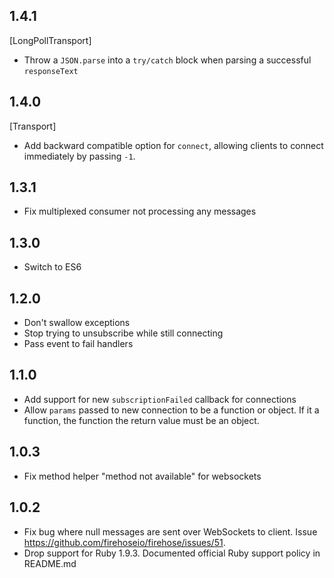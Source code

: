 ## 1.4.1

[LongPollTransport]
- Throw a `JSON.parse` into a `try/catch` block when parsing a successful `responseText`

## 1.4.0

[Transport]
- Add backward compatible option for `connect`, allowing clients to connect immediately by passing `-1`.

## 1.3.1

- Fix multiplexed consumer not processing any messages

## 1.3.0

- Switch to ES6

## 1.2.0

- Don't swallow exceptions
- Stop trying to unsubscribe while still connecting
- Pass event to fail handlers

## 1.1.0

- Add support for new `subscriptionFailed` callback for connections
- Allow `params` passed to new connection to be a function or object. If it a function, the function the return value must be an object.

## 1.0.3

- Fix method helper "method not available" for websockets

## 1.0.2

- Fix bug where null messages are sent over WebSockets to client. Issue https://github.com/firehoseio/firehose/issues/51.
- Drop support for Ruby 1.9.3. Documented official Ruby support policy in README.md
